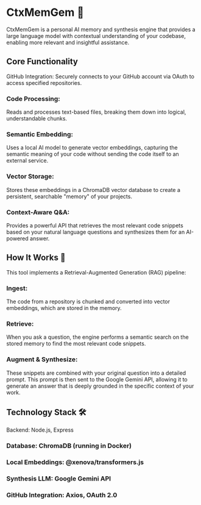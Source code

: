 # CtxMemGem 🧠
CtxMemGem is a personal AI memory and synthesis engine that provides a large language model with contextual understanding of your codebase, enabling more relevant and insightful assistance.

 
## Core Functionality
GitHub Integration: Securely connects to your GitHub account via OAuth to access specified repositories.

### Code Processing: 
  Reads and processes text-based files, breaking them down into logical, understandable chunks.

### Semantic Embedding: 
  Uses a local AI model to generate vector embeddings, capturing the semantic meaning of your code without sending the code itself to an external service.

### Vector Storage: 
  Stores these embeddings in a ChromaDB vector database to create a persistent, searchable "memory" of your projects.

### Context-Aware Q&A:
  Provides a powerful API that retrieves the most relevant code snippets based on your natural language questions and synthesizes them for an AI-powered answer.

## How It Works 🚀
This tool implements a Retrieval-Augmented Generation (RAG) pipeline:

### Ingest: 
  The code from a repository is chunked and converted into vector embeddings, which are stored in the memory.

### Retrieve: 
  When you ask a question, the engine performs a semantic search on the stored memory to find the most relevant code snippets.

### Augment & Synthesize: 
  These snippets are combined with your original question into a detailed prompt. This prompt is then sent to the Google Gemini API, allowing it to generate an answer   that is deeply grounded in the specific context of your work.

## Technology Stack 🛠️
Backend: Node.js, Express

### Database: ChromaDB (running in Docker)

### Local Embeddings: @xenova/transformers.js

### Synthesis LLM: Google Gemini API

### GitHub Integration: Axios, OAuth 2.0
